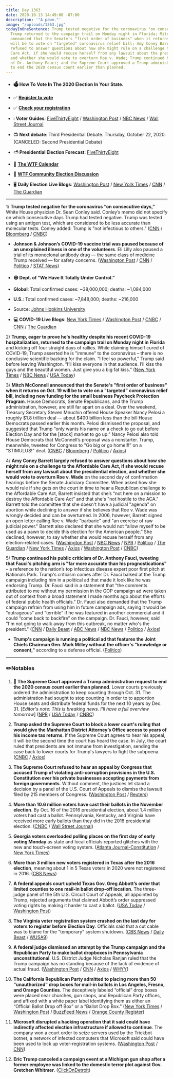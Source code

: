 ```yaml
---
title: Day 1363
date: 2020-10-13 14:49:00 -07:00
description: '"A pawn."'
image: "/uploads/1363.jpg"
todayInOneSentence: Trump tested negative for the coronavirus "on consecutive days";
  Trump returned to the campaign trail on Monday night in Florida; Mitch McConnell
  announced that the Senate's "first order of business" when it returns on Oct. 19
  will be to vote on "targeted" coronavirus relief bill; Amy Coney Barrett largely
  refused to answer questions about how she might rule on a challenge to the Affordable
  Care Act, if she would recuse herself from any lawsuit about the presidential election,
  and whether she would vote to overturn Roe v. Wade; Trump continued his public criticism
  of Dr. Anthony Fauci; and the Supreme Court approved a Trump administration request
  to end the 2020 census count earlier than planned.
---
```


* #### 🗳 How To Vote In The 2020 Election In Your State.

* ✅ **[Register to vote](https://www.vote.org/register-to-vote/)**

* ✅ **[Check your registration](https://www.vote.org/am-i-registered-to-vote/)**

* ℹ️ **Voter Guides**: [FiveThirtyEight](https://projects.fivethirtyeight.com/how-to-vote-2020/) / [Washington Post](https://www.washingtonpost.com/elections/2020/how-to-vote/) / [NBC News](https://www.nbcnews.com/specials/plan-your-vote-state-by-state-guide-voting-by-mail-early-in-person-voting-election/index.html?cid=bc_npd_nn_ms_np-1_200816) / [Wall Street Journal](https://www.wsj.com/articles/how-to-vote-by-mail-in-every-state-11597840923)

* 📺 **Next debate**: Third Presidential Debate. Thursday, October 22, 2020. (CANCELED: Second Presidential Debate)

* **⛅️ Presidential Election Forecast**: [FiveThirtyEight](https://projects.fivethirtyeight.com/2020-election-forecast/)

* 📆 **[The WTF Calendar](https://talk.whatthefuckjusthappenedtoday.com/t/the-wtf-event-calendar/5888)**

* 💬 **[WTF Community Election Discussion](https://talk.whatthefuckjusthappenedtoday.com/t/2020-general-election-trump-vs-biden/5758)**

* 🖥 **Daily Election Live Blogs**: [Washington Post](https://www.washingtonpost.com/elections/2020/10/13/trump-biden-live-updates/) / [New York Times](https://www.nytimes.com/live/2020/10/13/us/trump-vs-biden?action=click&module=Top%20Stories&pgtype=Homepage) / [CNN](https://www.cnn.com/politics/live-news/us-election-news-10-13-20/index.html) / [The Guardian](https://www.theguardian.com/us-news/live/2020/oct/13/amy-coney-barrett-senate-hearing-supreme-court-donald-trump-coronavirus-covid-live-updates)

---

1/ **Trump tested negative for the coronavirus “on consecutive days,”** White House physician Dr. Sean Conley said. Conley’s memo did not specify on which consecutive days Trump had tested negative. Trump was tested using an antigen test, which are considered to be less accurate than molecular tests. Conley added: Trump is "not infectious to others." ([CNN](https://www.cnn.com/2020/10/12/politics/trump-health-coronavirus/index.html) / [Bloomberg](https://www.bloomberg.com/news/articles/2020-10-12/trump-tests-negative-for-virus-isn-t-infectious-doctor-says?sref=MIBMEEoj) / [CNBC](https://www.cnbc.com/2020/10/12/trump-tests-negative-for-the-coronavirus-on-consecutive-days-white-house-doctor-says.html))

* **Johnson & Johnson’s COVID-19 vaccine trial was paused because of an unexplained illness in one of the volunteers**. Eli Lilly also paused a trial of its monoclonal antibody drug — the same class of medicine Trump received — for safety concerns. ([Washington Post](https://www.washingtonpost.com/health/2020/10/13/covid-vaccine-trial-pause/) / [CNN](https://www.cnn.com/2020/10/12/health/johnson-coronavirus-vaccine-pause-bn/index.html) / [Politico](https://www.politico.com/news/2020/10/13/eli-lilly-antibody-trial-paused-429233) / [STAT News](https://www.statnews.com/2020/10/12/johnson-johnson-covid-19-vaccine-study-paused-due-to-unexplained-illness-in-participant/))

* #### 😷 Dept. of "We Have It Totally Under Control."

* **Global**: Total confirmed cases: \~38,000,000; deaths: \~1,084,000

* **U.S.**: Total confirmed cases: \~7,848,000; deaths: \~216,000

* Source: [Johns Hopkins University](https://coronavirus.jhu.edu/map.html)

* **💻 COVID-19 Live Blogs**: [New York Times](https://www.nytimes.com/live/2020/10/13/world/coronavirus-covid?action=click&module=Top%20Stories&pgtype=Homepage) / [Washington Post](https://www.washingtonpost.com/nation/2020/10/13/coronavirus-covid-live-updates-us/) / [CNBC](https://www.cnbc.com/2020/10/13/coronavirus-live-updates.html) / [CNN](https://www.cnn.com/world/live-news/coronavirus-pandemic-10-13-20-intl/index.html) / [The Guardian](https://www.theguardian.com/world/live/2020/oct/13/coronavirus-live-news-trump-tests-negative-for-covid-who-reports-record-new-global-cases)

2/ **Trump, eager to prove he's healthy despite his recent COVID-19 hospitalization, returned to the campaign trail on Monday night in Florida** and kicking off four straight days of rallies. While claiming himself cured of COVID-19, Trump asserted he is "immune" to the coronavirus – there is no conclusive scientific backing for the claim. “I feel so powerful,” Trump said before leaving Washington. “I’ll kiss everyone in that audience. I’ll kiss the guys and the beautiful women. Just give you a big fat kiss.” ([New York Times](https://www.nytimes.com/2020/10/12/us/politics/trump-rally-florida.html) / [NBC News](https://www.nbcnews.com/politics/2020-election/trump-returns-trail-claiming-coronavirus-victory-playing-campaign-defense-n1242987) / [USA Today](https://www.usatoday.com/story/news/politics/2020/10/12/trump-holds-sanford-florida-rally-first-since-covid-19-diagnosis/5966416002/))

3/ **Mitch McConnell announced that the Senate's "first order of business" when it returns on Oct. 19 will be to vote on a "targeted" coronavirus relief bill, including new funding for the small business Paycheck Protection Program**. House Democrats, Senate Republicans, and the Trump administration, however, are still far apart on a deal. Over the weekend, Treasury Secretary Steven Mnuchin offered House Speaker Nancy Pelosi a roughly $1.8 trillion deal — about $400 billion less than the bill House Democrats passed earlier this month. Pelosi dismissed the proposal, and suggested that Trump “only wants his name on a check to go out before Election Day and for the \[stock\] market to go up.” Nancy Pelosi also told House Democrats that McConnell’s proposal was a nonstarter. Trump, meanwhile, tweeted for Congress to "Go big or go home!!!” on a "STIMULUS!" deal. ([CNBC](https://www.cnbc.com/2020/10/13/coronavirus-stimulus-mcconnell-plans-relief-vote-pelosi-slams-trump.html) / [Bloomberg](https://www.bloomberg.com/news/articles/2020-10-13/pelosi-calls-for-trump-to-revamp-1-8-trillion-stimulus-proposal?srnd=premium&sref=MIBMEEoj) / [Politico](https://www.politico.com/news/2020/10/13/mcconnell-dares-democrats-to-block-targeted-covid-relief-before-election-429185) / [Axios](https://www.axios.com/mitch-mcconnell-senate-paycheck-protection-program-211e7dc1-f133-42cf-bf73-a217b92ff890.html))

4/ **Amy Coney Barrett largely refused to answer questions about how she might rule on a challenge to the Affordable Care Act, if she would recuse herself from any lawsuit about the presidential election, and whether she would vote to overturn Roe v. Wade** on the second day of confirmation hearings before the Senate Judiciary Committee. When asked how she would rule if she gets on the court in time to hear a Republican challenge to the Affordable Care Act, Barrett insisted that she’s “not here on a mission to destroy the Affordable Care Act” and that she's "not hostile to the ACA." Barrett told the committee that she doesn't have a judicial "agenda" on abortion while declining to answer if she believes that Roe v. Wade was wrongly decided and can be overturned. In 2006, however, Barrett signed an open letter calling Roe v. Wade "barbaric" and "an exercise of raw judicial power." Barrett also declared that she would not “allow myself to be used as a pawn to decide this election for the American people.” She declined, however, to say whether she would recuse herself from any election-related cases. ([Washington Post](https://www.washingtonpost.com/politics/courts_law/day-1-barrett-senate-confirmation-hearing/2020/10/12/7cb02c80-0ca5-11eb-b1e8-16b59b92b36d_story.html) / [NBC News](https://www.nbcnews.com/politics/supreme-court/trump-s-words-haunt-amy-barrett-she-vows-not-be-n1243214) / [NPR](https://www.npr.org/sections/live-amy-coney-barrett-supreme-court-confirmation/2020/10/13/923278752/i-m-not-hostile-to-the-aca-barrett-pushes-back-on-democrats-claims) / [Politico](https://www.politico.com/news/2020/10/13/amy-coney-barrett-confirmation-hearing-democrats-429172) / [The Guardian](https://www.theguardian.com/us-news/2020/oct/13/amy-coney-barrett-dodges-abortion-healthcare-election-law-questions-hearing) / [New York Times](https://www.nytimes.com/live/2020/10/13/us/amy-coney-barrett-live) / [Axios](https://www.axios.com/amy-coney-barrett-abortion-95ef1f33-3096-41d9-a3d0-16c3f801e1ba.html) / [Washington Post](https://www.washingtonpost.com/politics/amy-coney-barrett-trump-recusal/2020/10/12/f0c153aa-045e-11eb-a2db-417cddf4816a_story.html) / [CNBC](https://www.cnbc.com/2020/10/13/amy-coney-barrett-confirmation-hearings-top-moments-from-day-2.html))

5/ **Trump continued his public criticism of Dr. Anthony Fauci, tweeting that Fauci's pitching arm is "far more accurate than his prognostications"** – a reference to the nation’s top infectious disease expert poor first pitch at Nationals Park. Trump's criticism comes after Dr. Fauci balked at the Trump campaign including him in a political ad that made it look like he was endorsing Trump. Dr. Fauci said in a statement that "the comments attributed to me without my permission in the GOP campaign ad were taken out of context from a broad statement I made months ago about the efforts of federal public health officials." Dr. Fauci also demanded that the Trump campaign refrain from using him in future campaign ads, saying it would be “outrageous” and “terrible” if he was featured in another commercial and it could “come back to backfire” on the campaign. Dr. Fauci, however, said "I'm not going to walk away from this outbreak, no matter who's the president." ([CNN](https://www.cnn.com/2020/10/13/politics/trump-versus-fauci/index.html) / [Daily Beast](https://www.thedailybeast.com/dr-fauci-says-it-would-be-terrible-and-outrageous-if-trump-campaign-uses-me-in-another-ad) / [ABC News](https://abcnews.go.com/Politics/trump-attacks-fauci-falsehoods-backlash-quoting-context-campaign/story?id=73583139) / [NBC News](https://www.nbcnews.com/politics/2020-election/trump-mocks-fauci-s-pitching-arm-his-covid-predictions-n1243112) / [Politico](https://www.politico.com/news/2020/10/13/trump-anthony-fauci-campaign-ad-feud-429148) / [Axios](https://www.axios.com/trump-fauci-coronavirus-pitching-arm-tweet-08a373cd-625b-4b45-b80c-5993652adaa2.html))

* **Trump's campaign is running a political ad that features the Joint Chiefs Chairman Gen. Mark Milley without the officer's "knowledge or consent,"** according to a defense official. ([Politico](https://www.politico.com/news/2020/10/12/top-general-trump-ad-consent-429112))

---

### ✏️Notables

 1. **🚨 The Supreme Court approved a Trump administration request to end the 2020 census count earlier than planned**. Lower courts previously ordered the administration to keep counting through Oct. 31. The administration had sought to stop counting in order to to apportion House seats and distribute federal funds for the next 10 years by Dec. 31. \[*Editor's note: This is breaking news. I'll have a full overview tomorrow*\] ([NPR](https://www.npr.org/2020/10/13/921428056/supreme-court-allows-trump-administration-to-end-census-early?origin=NOTIFY) / [USA Today](https://www.usatoday.com/story/news/politics/2020/10/13/2020-census-supreme-court-lets-administration-end-head-count-now/5975298002/) / [CNBC](https://www.cnbc.com/2020/10/13/supreme-court-sides-with-trump-administration-bid-to-end-2020-census.html))

 2. **Trump asked the Supreme Court to block a lower court's ruling that would give the Manhattan District Attorney’s Office access to years of his income tax returns**. If the Supreme Court agrees to hear his appeal, it will be the second time the court has heard the case. In July, the court ruled that presidents are not immune from investigation, sending the case back to lower courts for Trump's lawyers to fight the subpoena. ([CNBC](https://www.cnbc.com/2020/10/13/trump-asks-supreme-court-to-block-subpoena-for-his-tax-returns.html) / [Axios](https://www.axios.com/trump-tax-returns-supreme-court-emergency-8602c479-a166-4ce0-9585-8ba4930fb095.html))

 3. **The Supreme Court refused to hear an appeal by Congress that accused Trump of violating anti-corruption provisions in the U.S. Constitution over his private businesses accepting payments from foreign governments**. Without comment, the justices let stand a decision by a panel of the U.S. Court of Appeals to dismiss the lawsuit filed by 215 members of Congress. ([Washington Post](https://www.washingtonpost.com/politics/courts_law/supreme-court-wont-revive-congressional-emoluments-case-against-trump/2020/10/13/6b26da36-0d5e-11eb-8a35-237ef1eb2ef7_story.html) / [Reuters](https://www.reuters.com/article/us-usa-court-emoluments-idUSKBN26Y1ZW))

 4. **More than 10.6 million voters have cast their ballots in the November election**. By Oct. 16 of the 2016 presidential election, about 1.4 million voters had cast a ballot. Pennsylvania, Kentucky, and Virginia have received more early ballots than they did in the 2016 presidential election. ([CNBC](https://www.cnbc.com/2020/10/13/early-voting-in-2020-us-election-already-smashing-2016-levels.html) / [Wall Street Journal](https://www.wsj.com/articles/mail-balloting-is-fueling-historic-early-voting-in-the-2020-election-11602591220?mod=politics_lead_pos5))

 5. **Georgia voters overloaded polling places on the first day of early voting Monday** as state and local officials reported glitches with the new and touch-screen voting system. ([Atlanta Journal-Constitution](https://www.ajc.com/politics/polls-open-across-georgia-for-early-voting-in-2020-election/AR25324QBBHPJANXPZBMNF6WQM/) / [New York Times](https://www.nytimes.com/live/2020/10/12/us/trump-vs-biden/voters-flock-to-the-polls-as-georgia-opens-early-voting))

 6. **More than 3 million new voters registered in Texas after the 2016 election**, meaning about 1 in 5 Texas voters in 2020 were not registered in 2016. ([CBS News](https://www.cbsnews.com/news/texas-election-democrats-registered-after-2016/))

 7. **A federal appeals court upheld Texas Gov. Greg Abbott’s order that limited counties to one mail-in ballot drop-off location**. The three-judge panel of the 5th U.S. Circuit Court of Appeals, all appointed by Trump, rejected arguments that claimed Abbott’s order suppressed voting rights by making it harder to cast a ballot. ([USA Today](https://www.usatoday.com/story/news/politics/2020/10/13/2020-election-texas-greg-abbott-closing-ballot-drop-off-sites/5976530002/) / [Washington Post](https://www.washingtonpost.com/politics/appeals-panel-upholds-abbotts-order-for-just-one-ballot-box-per-texas-county/2020/10/13/bc51869c-0d4d-11eb-8a35-237ef1eb2ef7_story.html))

 8. **The Virginia voter registration system crashed on the last day for voters to register before Election Day**. Officials said that a cut cable was to blame for the "temporary" system shutdown. ([CBS News](https://www.wusa9.com/article/news/local/virginia/virginia-voter-registration-site-down-on-last-day-to-register-to-vote-officials-say/65-3e5b390b-3e47-4a22-a440-6afddf770f3a) / [Daily Beast](https://www.thedailybeast.com/cut-cable-causes-entire-voter-registration-system-in-virginia-to-crash-on-last-day?ref=home) / [WUSA9](https://www.wusa9.com/article/news/local/virginia/virginia-voter-registration-site-down-on-last-day-to-register-to-vote-officials-say/65-3e5b390b-3e47-4a22-a440-6afddf770f3a))

 9. **A federal judge dismissed an attempt by the Trump campaign and the Republican Party to make ballot dropboxes in Pennsylvania unconstitutional**. U.S. District Judge Nicholas Ranjan ruled that the Trump campaign has no standing because of the lack of evidence of actual fraud. ([Washington Post](https://www.washingtonpost.com/politics/pennsylvania-trump-lawsuit-voting/2020/10/10/44c16ba6-0b2c-11eb-859b-f9c27abe638d_story.html) / [CNN](https://www.cnn.com/2020/10/10/politics/pennsylvania-voting-policy-challenges-trump/) / [Axios](https://www.axios.com/judge-dismisses-trump-campaign-lawsuit-pennsylvania-drop-boxes-b3479c07-0f61-4f93-957a-f6d2033a9011.html) / [WHYY](https://whyy.org/articles/judge-rejects-trump-lawsuit-over-pa-ballot-drop-boxes/))

10. **The California Republican Party admitted to placing more than 50 "unauthorized" drop boxes for mail-in ballots in Los Angeles, Fresno, and Orange Counties**. The deceptively labeled “official” drop boxes were placed near churches, gun shops, and Republican Party offices, and affixed with a white paper label identifying them as either an “Official Ballot Drop off Box” or a “Ballot Drop Box.” ([New York Times](https://www.nytimes.com/2020/10/12/us/politics/california-gop-drop-boxes.html) / [Washington Post](https://www.washingtonpost.com/nation/2020/10/12/california-illegal-ballot-boxes/) / [BuzzFeed News](https://www.buzzfeednews.com/article/salvadorhernandez/california-republicans-unauthorized-boxes) / [Orange County Register](https://www.ocregister.com/2020/10/11/unofficial-ballot-drop-boxes-popping-up-throughout-the-state-worry-elections-officials/))

11. **Microsoft disrupted a hacking operation that it said could have indirectly affected election infrastructure if allowed to continue**. The company won a court order to seize servers used by the Trickbot botnet, a network of infected computers that Microsoft said could have been used to lock up voter-registration systems. ([Washington Post](https://www.washingtonpost.com/technology/2020/10/12/microsoft-trickbot-ransomware/) / [CNN](https://www.cnn.com/2020/10/12/tech/microsoft-election-ransomware/index.html))

12. **Eric Trump canceled a campaign event at a Michigan gun shop after a former employee was linked to the domestic terror plot against Gov. Gretchen Whitmer**. ([ClickOnDetroit](https://www.clickondetroit.com/news/local/2020/10/12/eric-trump-cancels-event-at-michigan-gun-shop-after-former-employee-is-linked-to-domestic-terror-plot-against-governor/))